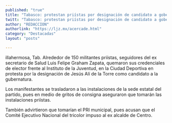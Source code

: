 ```yaml
---
published: "true"
title: "Tabasco: protestan priístas por designación de candidato a gobernador"
twitt: "Tabasco: protestan priístas por designación de candidato a gobernador"
author: "REDACCION"
authorlink: "https://ljz.mx/acercade.html"
category: "Destacadas"
layout: "posts"

---
```



  illahermosa, Tab. Alrededor de 150 militantes priístas, seguidores del ex secretario de Salud Luis Felipe Graham Zapata, quemaron sus credenciales de elector frente al Instituto de la Juventud, en la Ciudad Deportiva en protesta por la designación de Jesús Alí de la Torre como candidato a la gubernatura.



  Los manifestantes se trasladaron a las instalaciones de la sede estatal del partido, pues en medio de gritos de consigna aseguraron que tomarán las instalaciones priístas.



  También advirtieron que tomarían el PRI municipal, pues acusan que el Comité Ejecutivo Nacional del tricolor impuso al ex alcalde de Centro.

